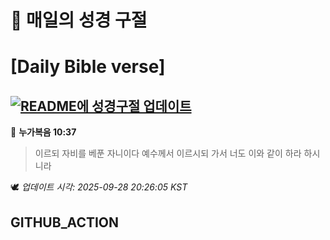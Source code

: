 # 🙏 매일의 성경 구절
# [Daily Bible verse]
## [![README에 성경구절 업데이트](https://github.com/DONGSUKA/first_test/actions/workflows/update-readme-bible.yml/badge.svg)](https://github.com/DONGSUKA/first_test/actions/workflows/update-readme-bible.yml)
<!-- START_BIBLE_VERSE -->
📖 **누가복음 10:37**
> 이르되 자비를 베푼 자니이다 예수께서 이르시되 가서 너도 이와 같이 하라 하시니라

🕊️ _업데이트 시각: 2025-09-28 20:26:05 KST_
  <!-- END_BIBLE_VERSE -->
## GITHUB_ACTION

